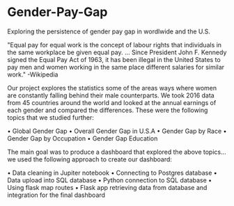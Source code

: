 # Gender-Pay-Gap
Exploring the persistence of gender pay gap in wordlwide and the U.S.

"Equal pay for equal work is the concept of labour rights that individuals in the same workplace be given equal pay. ... Since President John F. Kennedy signed the Equal Pay Act of 1963, it has been illegal in the United States to pay men and women working in the same place different salaries for similar work."
-Wikipedia

Our project explores the statistics some of the areas ways where women are constantly falling behind their male counterparts.
We took 2016 data from 45 countries around the world and looked at the annual earnings of each gender and compared the differences.
These were the following topics that we studied further:

•	Global Gender Gap
•	Overall Gender Gap in U.S.A
•	Gender Gap by Race
•	Gender Gap by Occupation
•	Gender Gap Education

The main goal was to produce a dashboard that explored the above topics… we used the following approach to create our dashboard:

•	Data cleaning in Jupiter notebook
•	Connecting to Postgres database
•	Data upload into SQL database
•	Python connection to SQL database
•	Using flask map routes
•	Flask app retrieving data from database and integration for the final dashboard

